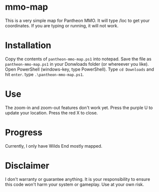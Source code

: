 # mmo-map
This is a very simple map for Pantheon MMO.
It will type /loc to get your coordinates. If you are typing or running, it will not work.

# Installation
Copy the contents of `pantheon-mmo-map.ps1` into notepad. Save the file as `pantheon-mmo-map.ps1` in your Donwloads folder (or whereever you like). Open PowerShell (windows-key, type PowerShell). Type `cd Downloads` and hit `enter`. type `.\pantheon-mmo-map.ps1`.

# Use
The zoom-in and zoom-out features don't work yet. Press the purple U to update your location. Press the red X to close.

# Progress
Currently, I only have Wilds End mostly mapped.

# Disclaimer
I don't warranty or guarantee anything. It is your responsibility to ensure this code won't harm your system or gameplay. Use at your own risk.